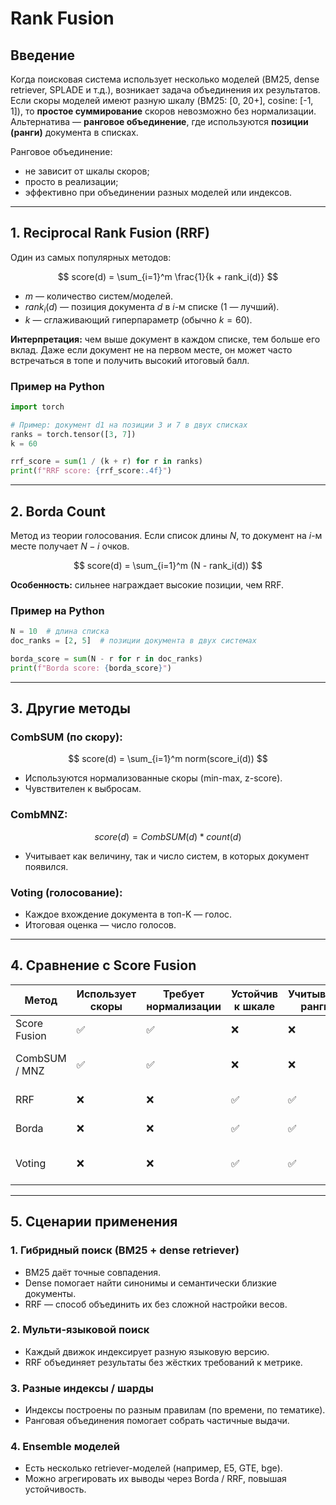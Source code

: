 # Rank Fusion

## Введение

Когда поисковая система использует несколько моделей (BM25, dense retriever, SPLADE и т.д.), возникает задача объединения их результатов. Если скоры моделей имеют разную шкалу (BM25: [0, 20+], cosine: [-1, 1]), то **простое суммирование** скоров невозможно без нормализации. Альтернатива — **ранговое объединение**, где используются **позиции (ранги)** документа в списках.

Ранговое объединение:

- не зависит от шкалы скоров;
- просто в реализации;
- эффективно при объединении разных моделей или индексов.

---

## 1. Reciprocal Rank Fusion (RRF)

Один из самых популярных методов:

$$
score(d) = \sum_{i=1}^m \frac{1}{k + rank_i(d)}
$$

- $m$ — количество систем/моделей.
- $rank_i(d)$ — позиция документа $d$ в $i$-м списке (1 — лучший).
- $k$ — сглаживающий гиперпараметр (обычно $k = 60$).

**Интерпретация:** чем выше документ в каждом списке, тем больше его вклад. Даже если документ не на первом месте, он может часто встречаться в топе и получить высокий итоговый балл.

### Пример на Python

```python
import torch

# Пример: документ d1 на позиции 3 и 7 в двух списках
ranks = torch.tensor([3, 7])
k = 60

rrf_score = sum(1 / (k + r) for r in ranks)
print(f"RRF score: {rrf_score:.4f}")
```

---

## 2. Borda Count

Метод из теории голосования. Если список длины $N$, то документ на $i$-м месте получает $N - i$ очков.

$$
score(d) = \sum_{i=1}^m (N - rank_i(d))
$$

**Особенность:** сильнее награждает высокие позиции, чем RRF.

### Пример на Python

```python
N = 10  # длина списка
doc_ranks = [2, 5]  # позиции документа в двух системах

borda_score = sum(N - r for r in doc_ranks)
print(f"Borda score: {borda_score}")
```

---

## 3. Другие методы

### CombSUM (по скору):

$$
score(d) = \sum_{i=1}^m norm(score_i(d))
$$

- Используются нормализованные скоры (min-max, z-score).
- Чувствителен к выбросам.

### CombMNZ:

$$
score(d) = CombSUM(d) * count(d)
$$

- Учитывает как величину, так и число систем, в которых документ появился.

### Voting (голосование):

- Каждое вхождение документа в топ-K — голос.
- Итоговая оценка — число голосов.

---

## 4. Сравнение с Score Fusion

| Метод         | Использует скоры | Требует нормализации | Устойчив к шкале | Учитывает ранги | Особенности                          |
| ------------- | ---------------- | -------------------- | ---------------- | --------------- | ------------------------------------ |
| Score Fusion  | ✅                | ✅                    | ❌                | ❌               | Тонкая настройка возможна            |
| CombSUM / MNZ | ✅                | ✅                    | ❌                | ❌               | Быстро, но чувствительно к масштабу  |
| RRF           | ❌                | ❌                    | ✅                | ✅               | Хорошо работает без тюнинга          |
| Borda         | ❌                | ❌                    | ✅                | ✅               | Прост и интуитивен                   |
| Voting        | ❌                | ❌                    | ✅                | ✅               | Идеален для демократического слияния |

---

## 5. Сценарии применения

### 1. **Гибридный поиск** (BM25 + dense retriever)

- BM25 даёт точные совпадения.
- Dense помогает найти синонимы и семантически близкие документы.
- RRF — способ объединить их без сложной настройки весов.

### 2. **Мульти-языковой поиск**

- Каждый движок индексирует разную языковую версию.
- RRF объединяет результаты без жёстких требований к метрике.

### 3. **Разные индексы / шарды**

- Индексы построены по разным правилам (по времени, по тематике).
- Ранговая объединения помогает собрать частичные выдачи.

### 4. **Ensemble моделей**

- Есть несколько retriever-моделей (например, E5, GTE, bge).
- Можно агрегировать их выводы через Borda / RRF, повышая устойчивость.

